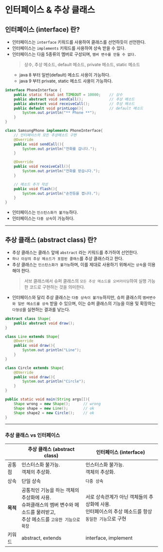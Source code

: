 # 인터페이스 & 추상 클래스
## 인터페이스 (interface) 란?
- 인터페이스는 `interface` 키워드를 사용하여 클래스를 선언하듯이 선언한다.
- 인터페이스는 `implements` 키워드를 사용하여 상속 받을 수 있다.
- 인터페이스는 다음 5종류의 멤버로 구성되며, `멤버 변수를 만들 수 없다.`
    > 상수, 추상 메소드, default 메소드, private 메소드, static 메소드
     - java 8 부터 일반(default) 메소드 사용이 가능하다.
     - java 9 부터 private, static 메소드 사용이 가능하다.
```java
interface PhoneInterface {
    public static final int TIMEOUT = 10000;    // 상수
    public abstract void sendCall();            // 추상 메소드
    public abstract void receiveCall();         // 추상 메소드
    public default void printLogo(){            // default 메소드
        System.out.println("** Phone **");
    }
}

class SamsungPhone implements PhoneInterface{
    // 인터페이스의 모든 추상메소드 구현
    @Override
    public void sendCall(){
        System.out.println("전화를 겁니다.");
    }

    @Override
    public void receiveCall(){
        System.out.println("전화를 받습니다.");
    }

    // 메소드 추가 작성
    public void flash(){
        System.out.println("손전등을 켭니다.");
    }
}
```
- 인터페이스는 `인스턴스화가 불가능`하다.
- 인터페이스는 `다중 상속`이 가능하다.
___
## 추상 클래스 (abstract class) 란?
- 추상 클래스는 클래스 앞에 `abstract` 라는 키워드를 추가하여 선언한다.
- `하나 이상의 추상 메소드가 포함된 클래스`를 추상 클래스라고 한다.
- 추상 클래스는 `인스턴스화가 불가능`하며, 이를 제대로 사용하기 위해서는 `상속`을 이용해야 한다.
    > 서브 클래스에서 슈퍼 클래스의 `모든 추상 메소드를 오버라이딩`하여 실행 가능한 코드로 구현하는 것을 의미한다. 
- 인터페이스와 달리 추상 클래스는 `다중 상속이 불가능`하지만, 슈퍼 클래스의 `멤버변수와 일반 메소드를 상속` 받을 수 있으며, 이는 슈퍼 클래스의 기능을 이용 및 확장하는 `다형성`을 실현하는 결과를 낳는다.

```java
abstract class Shape{
    public abstract void draw();
}

class Line extends Shape{
    @Override
    public void draw(){
        System.out.println("Line");
    }
}

class Circle extends Shape{
    @OVerride
    public void draw(){
        System.out.println("Circle");
    }
}

public static void main(String args[]){
    Shape wrong = new Shape();      // wrong
    Shape shape = new Line();       // ok
    Shape shape2 = new Circle();    // ok
}
```
___
### 추상 클래스 vs 인터페이스
||추상 클래스 (abstract class) |인터페이스 (interface)|
|---|---|---|
|공통점|인스터스화 불가능. <br>객체의 추상화.|인스터스화 불가능. <br>객체의 추상화.|
|상속|단일 상속|`다중 상속`|
|**목적**|공통적인 기능을 하는 객체의 추상화에 사용.<br> 슈퍼클래스의 멤버 변수와 메소드를 물려받고,<br>추상 메소드를 `고유한 기능으로 확장`|서로 상속관계가 아닌 객체들의 추상화에 사용.<br> 인터페이스의 추상 메소드를 항상 `동일한 기능`으로 구현|
|키워드|abstract, extends|interface, implement|
